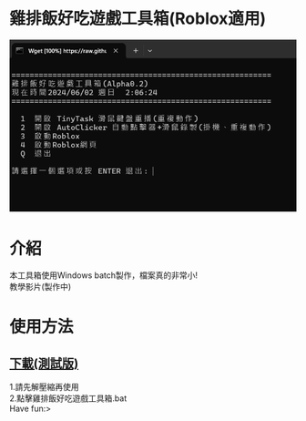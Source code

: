 # 雞排飯好吃遊戲工具箱(Roblox適用)
![screenshot](screenshot.png)
# 介紹
本工具箱使用Windows batch製作，檔案真的非常小!  
教學影片(製作中)  
# 使用方法
## [下載(測試版)](https://github.com/Bearshenmin/Game_toolbox/releases)  
1.請先解壓縮再使用  
2.點擊雞排飯好吃遊戲工具箱.bat  
Have fun:>
